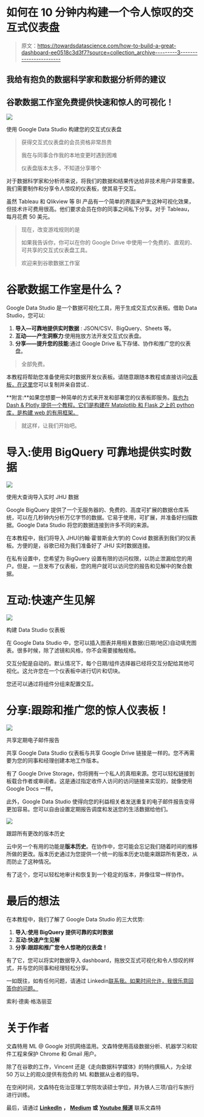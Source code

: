 # 如何在 10 分钟内构建一个令人惊叹的交互式仪表盘

> 原文：<https://towardsdatascience.com/how-to-build-a-great-dashboard-ee0518c3d3f7?source=collection_archive---------3----------------------->

## 我给有抱负的数据科学家和数据分析师的建议

## 谷歌数据工作室免费提供快速和惊人的可视化！

![](img/ceb125fa35f575c24dc050e9ebeb3fd0.png)

使用 Google Data Studio 构建您的交互式仪表盘

> 获得交互式仪表盘的会员资格非常昂贵
> 
> 我在与同事合作我的本地变更时遇到困难
> 
> 仪表盘版本太多，不知道分享哪个

对于数据科学家和分析师来说，将我们的数据和结果传达给非技术用户非常重要。我们需要制作和分享令人惊叹的仪表板，使其易于交互。

虽然 Tableau 和 Qlikview 等 BI 产品有一个简单的界面来产生这种可视化效果，但技术许可费用很高。他们要求会员在你的同事之间私下分享。对于 Tableau，每月花费 50 美元。

> 现在，改变游戏规则的是
> 
> 如果我告诉你，你可以在你的 Google Drive 中使用一个免费的、直观的、可共享的交互式仪表盘工具。
> 
> 欢迎来到谷歌数据工作室

# 谷歌数据工作室是什么？

Google Data Studio 是一个数据可视化工具，用于生成交互式仪表板。借助 Data Studio，您可以:

1.  **导入—可靠地提供实时数据** : JSON/CSV、BigQuery、Sheets 等。
2.  **互动——产生洞察力**:使用拖放方法开发交互式仪表盘。
3.  **分享——提升您的技能**:通过 Google Drive 私下存储、协作和推广您的仪表盘。

> 全部免费。

本教程将帮助您准备使用实时数据开发仪表板。请随意跟随本教程或直接访问[仪表板，在这里](https://datastudio.google.com/reporting/9f6b7856-aa66-4ae0-8864-8abef1e77f6a)您可以复制并亲自尝试..

**附言:**如果您想要一种简单的方式来开发和部署您的仪表板即服务。[我也为 Dash & Plotly 提供一个教程。它们是构建在 Matplotlib 和 Flask 之上的 python 库，是构建 web 的有用框架。](/build-your-own-data-dashboard-93e4848a0dcf)

> 就这样，让我们开始吧。

# 导入:使用 BigQuery 可靠地提供实时数据

![](img/750e69cdf165aef8c25126917bb95c7f.png)

使用大查询导入实时 JHU 数据

Google BigQuery 提供了一个无服务器的、免费的、高度可扩展的数据仓库系统，可以在几秒钟内分析万亿字节的数据。它易于使用，可扩展，并准备好扫描数据。Google Data Studio 将您的数据连接到许多不同的来源。

在本教程中，我们将导入 JHU(约翰·霍普斯金大学)的 Covid 数据表到我们的仪表板。方便的是，谷歌已经为我们准备好了 JHU 实时数据连接。

在私有设置中，您希望为 BigQuery 设置有限的访问权限，以防止泄漏给您的用户。但是，一旦发布了仪表板，您的用户就可以访问您的报告和见解中的聚合数据。

# 互动:快速产生见解

![](img/eab1a50bdc985df1d4ea63237b5fd605.png)

构建 Data Studio 仪表板

在 Google Data Studio 中，您可以插入图表并用相关数据(日期/地区)自动填充图表。很多时候，除了滤镜和风格，你不会需要接触规格。

交互分配是自动的。默认情况下，每个日期/组件选择器已经将交互分配给其他可视化。这允许您在一个仪表板中进行切片和切块。

您还可以通过将组件分组来配置交互。

# 分享:跟踪和推广您的惊人仪表板！

![](img/d3b9f430f7272e72c404ca83685acbdf.png)

共享定期电子邮件报告

共享 Google Data Studio 仪表板与共享 Google Drive 链接是一样的。您不再需要为您的同事和经理创建本地工作版本。

有了 Google Drive Storage，你将拥有一个私人的真相来源。您可以轻松链接到板载合作者或审阅者。这是通过指定收件人访问的访问链接来实现的，就像使用 Google Docs 一样。

此外，Google Data Studio 使得向您的利益相关者发送重复的电子邮件报告变得更加容易。您可以自由设置定期报告调度和发送您的生活数据给他们。

![](img/a42caa936eff5b80a2bcb3a603d7def6.png)

跟踪所有更改的版本历史

云中另一个有用的功能是**版本历史**。在协作中，您可能会忘记我们随着时间的推移所做的更改。版本历史通过为您提供一个统一的版本历史功能来跟踪所有更改，从而防止了这种情况。

有了这个，您可以轻松地审计和恢复到一个稳定的版本，并像往常一样协作。

# 最后的想法

在本教程中，我们了解了 Google Data Studio 的三大优势:

1.  **导入:使用 BigQuery 提供可靠的实时数据**
2.  **互动:快速产生见解**
3.  **分享:跟踪和推广您令人惊艳的仪表盘！**

有了它，您可以将实时数据导入 dashboard，拖放交互式可视化和令人惊叹的样式，并与您的同事和经理轻松分享。

一如既往，如有任何问题，请通过 Linkedin[联系我。如果时间允许，我很乐意回答你的问题。](http://www.linkedin.com/in/vincenttatan/?source=post_page---------------------------)

索利·德奥·格洛丽亚

# 关于作者

文森特用 ML @ Google 对抗网络滥用。文森特使用高级数据分析、机器学习和软件工程来保护 Chrome 和 Gmail 用户。

除了在谷歌的工作，Vincent 还是《走向数据科学媒体》的特约撰稿人，为全球 50 万以上的观众提供有抱负的 ML 和数据从业者的指导。

在空闲时间，文森特在佐治亚理工学院攻读硕士学位，并为铁人三项/自行车旅行进行训练。

最后，请通过 [**LinkedIn**](http://www.linkedin.com/in/vincenttatan/?source=post_page---------------------------) **，** [**Medium**](https://medium.com/@vincentkernn?source=post_page---------------------------) **或** [**Youtube 频道**](https://www.youtube.com/user/vincelance1/videos?source=post_page---------------------------) 联系文森特